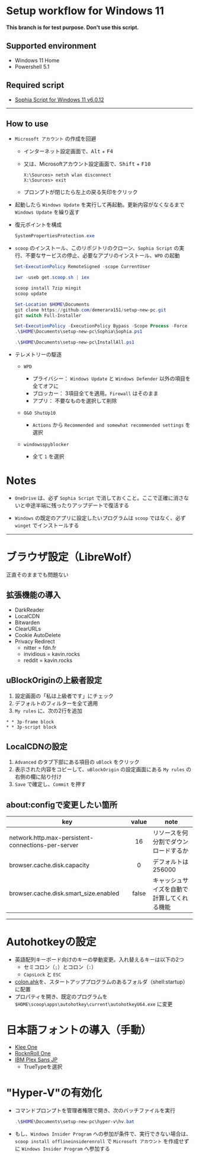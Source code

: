# Setup workflow for Windows 11

**This branch is for test purpose. Don't use this script.**

## Supported environment

  * Windows 11 Home
  * Powershell 5.1

## Required script

  * [Sophia Script for Windows 11 v6.0.12](https://github.com/farag2/Sophia-Script-for-Windows)

***

## How to use

* `Microsoft アカウント` の作成を回避
  * インターネット設定画面で、<kbd>Alt</kbd> + <kbd>F4</kbd>
  * 又は、Microsoftアカウント設定画面で、<kbd>Shift</kbd> + <kbd>F10</kbd>

    ```CMD
    X:\Sources> netsh wlan disconnect
    X:\Sources> exit
    ```
  * プロンプトが閉じたら左上の戻る矢印をクリック

* 起動したら `Windows Update` を実行して再起動。更新内容がなくなるまで `Windows Update` を繰り返す

* 復元ポイントを構成

  ```powershell
  SystemPropertiesProtection.exe
  ```

* `scoop` のインストール、このリポジトリのクローン、`Sophia Script` の実行、不要なサービスの停止、必要なアプリのインストール、`WPD` の起動

  ```powershell
  Set-ExecutionPolicy RemoteSigned -scope CurrentUser

  iwr -useb get.scoop.sh | iex

  scoop install 7zip mingit
  scoop update

  Set-Location $HOME\Documents
  git clone https://github.com/demerara151/setup-new-pc.git
  git switch Full-Installer

  Set-ExecutionPolicy -ExecutionPolicy Bypass -Scope Process -Force
  .\$HOME\Documents\setup-new-pc\Sophia\Sophia.ps1

  .\$HOME\Documents\setup-new-pc\InstallAll.ps1

  ```

* テレメトリーの駆逐
  * `WPD`
    * プライバシー： `Windows Update` と `Windows Defender` 以外の項目を全てオフに
    * ブロッカー： 3項目全てを適用。`Firewall` はそのまま
    * アプリ： 不要なものを選択して削除

  * `O&O ShutUp10`
    * `Actions` から `Recommended and somewhat recommended settings` を選択
  * `windowsspyblocker`
    * 全て `1` を選択

# Notes

* `OneDrive` は、必ず `Sophia Script` で消しておくこと。ここで正確に消さないと中途半端に残ったりアップデートで復活する

* `Windows` の既定のアプリに設定したいプログラムは `scoop` ではなく、必ず `winget` でインストールする

***

# ブラウザ設定（LibreWolf）

正直そのままでも問題ない


## 拡張機能の導入

* DarkReader
* LocalCDN
* Bitwarden
* ClearURLs
* Cookie AutoDelete
* Privacy Redirect
  * nitter = fdn.fr
  * invidious = kavin.rocks
  * reddit = kavin.rocks


## uBlockOriginの上級者設定

1. 設定画面の「私は上級者です」にチェック
2. デフォルトのフィルターを全て適用
3. `My rules` に、次の2行を追加

  ```
  * * 3p-frame block
  * * 3p-script block
  ```


## LocalCDNの設定

1. `Advanced` のタブ下部にある項目の `uBlock` をクリック
2. 表示された内容をコピーして、`uBlockOrigin` の設定画面にある `My rules` の右側の欄に貼り付け
3. `Save` で確定し、`Commit` を押す


## about:configで変更したい箇所

| key                                                | value | note                                       |
| -------------------------------------------------- | :---: | ------------------------------------------ |
| network.http.max-persistent-connections-per-server |  16   | リソースを何分割でダウンロードするか       |
| browser.cache.disk.capacity                        |   0   | デフォルトは256000                         |
| browser.cache.disk.smart_size.enabled              | false | キャッシュサイズを自動で計算してくれる機能 |

***

# Autohotkeyの設定

* 英語配列キーボード向けのキーの挙動変更。入れ替えるキーは以下の2つ
  * セミコロン（`;`）とコロン（`:`）
  * `CapsLock` と `ESC`
* [colon.ahk](autohotkey/colon.ahk)を、スタートアッププログラムのあるフォルダ（shell:startup）に配置
* プロパティを開き、既定のプログラムを `$HOME\scoop\apps\autohotkey\current\autohotkeyU64.exe` に変更


# 日本語フォントの導入（手動）

* [Klee One](https://github.com/fontworks-fonts/Klee)
* [RocknRoll One](https://github.com/fontworks-fonts/RocknRoll)
* [IBM Plex Sans JP](https://github.com/IBM/plex/releases)
  * TrueTypeを選択


# "Hyper-V"の有効化

* コマンドプロンプトを管理者権限で開き、次のバッチファイルを実行
  ```Powershell
  .\$HOME\Documents\setup-new-pc\hyper-v\hv.bat

  ```
* もし、`Windows Insider Program` への参加が条件で、実行できない場合は、`scoop install offlineinsiderenroll` で `Microsoft アカウント` を作成せずに `Windows Insider Program` へ参加する
